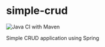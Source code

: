 # simple-crud

![Java CI with Maven](https://github.com/acguglielmo/simple-crud/workflows/Java%20CI%20with%20Maven/badge.svg?branch=master)

Simple CRUD application using Spring
